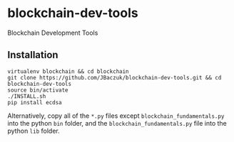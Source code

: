# blockchain-dev-tools
Blockchain Development Tools

## Installation
```
virtualenv blockchain && cd blockchain
git clone https://github.com/JBaczuk/blockchain-dev-tools.git && cd blockchain-dev-tools
source bin/activate
./INSTALL.sh
pip install ecdsa
```

Alternatively, copy all of the `*.py` files except `blockchain_fundamentals.py` into the python `bin` folder, and the `blockchain_fundamentals.py` file into the python `lib` folder.

